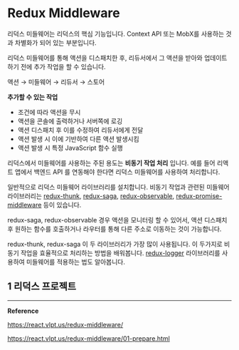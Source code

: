 # Redux Middleware

리덕스 미들웨어는 리덕스의 핵심 기능입니다. Context API 또는 MobX를 사용하는 것과 차별화가 되어 있는 부분입니다.

리덕스 미들웨어를 통해 액션을 디스패치한 후, 리듀서에서 그 액션을 받아와 업데이트 하기 전에 추가 작업을 할 수 있습니다.

액션 → 미들웨어 → 리듀서 → 스토어



**추가할 수 있는 작업**

* 조건에 따라 액션을 무시
* 액션을 콘솔에 출력하거나 서버쪽에 로깅
* 액션 디스패치 후 이를 수정하여 리듀서에게 전달
* 액션 발생 시 이에 기반하여 다른 액션 발생시킴
* 액션 발생 시 특정 JavaScript 함수 실행



리덕스에서 미들웨어를 사용하는 주된 용도는 **비동기 작업 처리** 입니다. 예를 들어 리액트 앱에서 백엔드 API 를 연동해야 한다면 리덕스 미들웨어를 사용하여 처리합니다.

일반적으로 리덕스 미들웨어 라이브러리를 설치합니다. 비동기 작업과 관련된 미들웨어 라이브러리는 [redux-thunk](https://github.com/reduxjs/redux-thunk), [redux-saga](https://github.com/redux-saga/redux-saga), [redux-observable](https://redux-observable.js.org/), [redux-promise-middleware](https://www.npmjs.com/package/redux-promise-middleware) 등이 있습니다.

redux-saga, redux-observable 경우 액션을 모니터링 할 수 있어서, 액션 디스패치 후 원하는 함수를 호출하거나 라우터를 통해 다른 주소로 이동하는 것이 가능합니다.

redux-thunk, redux-saga 이 두 라이브러리가 가장 많이 사용됩니다. 이 두가지로 비동기 작업을 효율적으로 처리하는 방법을 배워봅니다. [redux-logger](https://www.npmjs.com/package/redux-logger) 라이브러리를 사용하여 미들웨어를 적용하는 법도 알아봅니다.



## 1 리덕스 프로젝트









---

**Reference**

https://react.vlpt.us/redux-middleware/

https://react.vlpt.us/redux-middleware/01-prepare.html